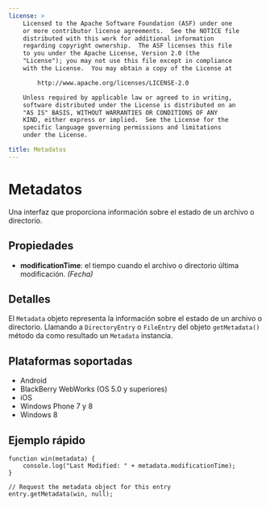 ```yaml
---
license: >
    Licensed to the Apache Software Foundation (ASF) under one
    or more contributor license agreements.  See the NOTICE file
    distributed with this work for additional information
    regarding copyright ownership.  The ASF licenses this file
    to you under the Apache License, Version 2.0 (the
    "License"); you may not use this file except in compliance
    with the License.  You may obtain a copy of the License at

        http://www.apache.org/licenses/LICENSE-2.0

    Unless required by applicable law or agreed to in writing,
    software distributed under the License is distributed on an
    "AS IS" BASIS, WITHOUT WARRANTIES OR CONDITIONS OF ANY
    KIND, either express or implied.  See the License for the
    specific language governing permissions and limitations
    under the License.

title: Metadatos
---
```


# Metadatos

Una interfaz que proporciona información sobre el estado de un archivo o directorio.

## Propiedades

*   **modificationTime**: el tiempo cuando el archivo o directorio última modificación. *(Fecha)*

## Detalles

El `Metadata` objeto representa la información sobre el estado de un archivo o directorio. Llamando a `DirectoryEntry` o `FileEntry` del objeto `getMetadata()` método da como resultado un `Metadata` instancia.

## Plataformas soportadas

*   Android
*   BlackBerry WebWorks (OS 5.0 y superiores)
*   iOS
*   Windows Phone 7 y 8
*   Windows 8

## Ejemplo rápido

    function win(metadata) {
        console.log("Last Modified: " + metadata.modificationTime);
    }
    
    // Request the metadata object for this entry
    entry.getMetadata(win, null);